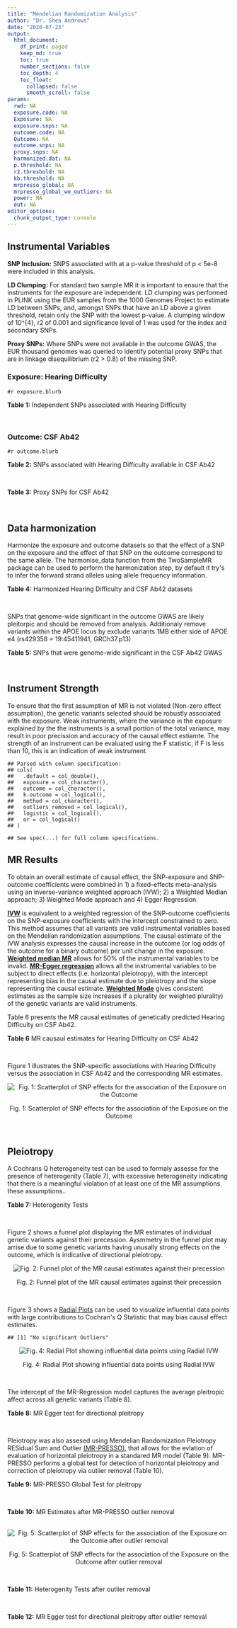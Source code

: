```yaml
---
title: "Mendelian Randomization Analysis"
author: "Dr. Shea Andrews"
date: "2020-07-23"
output:
  html_document:
    df_print: paged
    keep_md: true
    toc: true
    number_sections: false
    toc_depth: 4
    toc_float:
      collapsed: false
      smooth_scroll: false
params:
  rwd: NA
  exposure.code: NA
  Exposure: NA
  exposure.snps: NA
  outcome.code: NA
  Outcome: NA
  outcome.snps: NA
  proxy.snps: NA
  harmonized.dat: NA
  p.threshold: NA
  r2.threshold: NA
  kb.threshold: NA
  mrpresso_global: NA
  mrpresso_global_wo_outliers: NA
  power: NA
  out: NA
editor_options:
  chunk_output_type: console
---
```







## Instrumental Variables
**SNP Inclusion:** SNPS associated with at a p-value threshold of p < 5e-8 were included in this analysis.
<br>

**LD Clumping:** For standard two sample MR it is important to ensure that the instruments for the exposure are independent. LD clumping was performed in PLINK using the EUR samples from the 1000 Genomes Project to estimate LD between SNPs, and, amongst SNPs that have an LD above a given threshold, retain only the SNP with the lowest p-value. A clumping window of 10^{4}, r2 of 0.001 and significance level of 1 was used for the index and secondary SNPs.
<br>

**Proxy SNPs:** Where SNPs were not available in the outcome GWAS, the EUR thousand genomes was queried to identify potential proxy SNPs that are in linkage disequilibrium (r2 > 0.8) of the missing SNP.
<br>

### Exposure: Hearing Difficulty
`#r exposure.blurb`
<br>

**Table 1:** Independent SNPs associated with Hearing Difficulty
<div data-pagedtable="false">
  <script data-pagedtable-source type="application/json">
{"columns":[{"label":["SNP"],"name":[1],"type":["chr"],"align":["left"]},{"label":["CHROM"],"name":[2],"type":["dbl"],"align":["right"]},{"label":["POS"],"name":[3],"type":["dbl"],"align":["right"]},{"label":["REF"],"name":[4],"type":["chr"],"align":["left"]},{"label":["ALT"],"name":[5],"type":["chr"],"align":["left"]},{"label":["AF"],"name":[6],"type":["dbl"],"align":["right"]},{"label":["BETA"],"name":[7],"type":["dbl"],"align":["right"]},{"label":["SE"],"name":[8],"type":["dbl"],"align":["right"]},{"label":["Z"],"name":[9],"type":["dbl"],"align":["right"]},{"label":["P"],"name":[10],"type":["dbl"],"align":["right"]},{"label":["N"],"name":[11],"type":["dbl"],"align":["right"]},{"label":["TRAIT"],"name":[12],"type":["chr"],"align":["left"]}],"data":[{"1":"rs12027345","2":"1","3":"46239991","4":"G","5":"A","6":"0.432915","7":"-0.00785785","8":"0.00133184","9":"-5.90000","10":"3.6e-09","11":"250389","12":"Hearing_Difficulty"},{"1":"rs7525101","2":"1","3":"165109131","4":"C","5":"T","6":"0.440725","7":"0.00752096","8":"0.00132707","9":"5.66734","10":"1.5e-08","11":"250389","12":"Hearing_Difficulty"},{"1":"rs10927035","2":"1","3":"243703982","4":"C","5":"T","6":"0.649233","7":"0.00754234","8":"0.00138251","9":"5.45554","10":"4.9e-08","11":"250389","12":"Hearing_Difficulty"},{"1":"rs62188635","2":"2","3":"208082510","4":"C","5":"T","6":"0.545031","7":"-0.00827833","8":"0.00132906","9":"-6.22871","10":"4.7e-10","11":"250389","12":"Hearing_Difficulty"},{"1":"rs13093972","2":"3","3":"114987255","4":"A","5":"G","6":"0.448377","7":"0.00775587","8":"0.00133038","9":"5.82982","10":"5.5e-09","11":"250389","12":"Hearing_Difficulty"},{"1":"rs55853808","2":"3","3":"182053946","4":"A","5":"G","6":"0.162990","7":"0.01187470","8":"0.00180540","9":"6.57732","10":"4.8e-11","11":"250389","12":"Hearing_Difficulty"},{"1":"rs35414371","2":"4","3":"17530692","4":"T","5":"A","6":"0.132722","7":"0.01310280","8":"0.00194526","9":"6.73576","10":"1.6e-11","11":"250389","12":"Hearing_Difficulty"},{"1":"rs10475169","2":"5","3":"2555514","4":"A","5":"C","6":"0.117756","7":"0.01173770","8":"0.00204412","9":"5.74218","10":"9.3e-09","11":"250389","12":"Hearing_Difficulty"},{"1":"rs6453022","2":"5","3":"73076511","4":"C","5":"A","6":"0.500946","7":"0.01262160","8":"0.00132561","9":"9.52135","10":"1.7e-21","11":"250389","12":"Hearing_Difficulty"},{"1":"rs306574","2":"5","3":"94049523","4":"A","5":"G","6":"0.488764","7":"-0.00793561","8":"0.00131904","9":"-6.01620","10":"1.8e-09","11":"250389","12":"Hearing_Difficulty"},{"1":"rs1928176","2":"6","3":"21968899","4":"A","5":"G","6":"0.482818","7":"0.00749378","8":"0.00133347","9":"5.61976","10":"1.9e-08","11":"250389","12":"Hearing_Difficulty"},{"1":"rs13204736","2":"6","3":"32582603","4":"G","5":"A","6":"0.348495","7":"0.01146660","8":"0.00142649","9":"8.03833","10":"9.1e-16","11":"250389","12":"Hearing_Difficulty"},{"1":"rs62646255","2":"6","3":"43262303","4":"T","5":"C","6":"0.391260","7":"-0.01270780","8":"0.00135504","9":"-9.37817","10":"6.7e-21","11":"250389","12":"Hearing_Difficulty"},{"1":"rs217287","2":"6","3":"84407466","4":"C","5":"T","6":"0.440322","7":"0.00784960","8":"0.00133602","9":"5.87536","10":"4.2e-09","11":"250389","12":"Hearing_Difficulty"},{"1":"rs9493627","2":"6","3":"133789728","4":"G","5":"A","6":"0.320275","7":"0.01043660","8":"0.00141112","9":"7.39597","10":"1.4e-13","11":"250389","12":"Hearing_Difficulty"},{"1":"rs2236401","2":"6","3":"158504981","4":"C","5":"T","6":"0.514779","7":"0.00808004","8":"0.00132024","9":"6.12013","10":"9.3e-10","11":"250389","12":"Hearing_Difficulty"},{"1":"rs4947828","2":"7","3":"50805115","4":"T","5":"G","6":"0.769429","7":"0.00955408","8":"0.00156472","9":"6.10594","10":"1.0e-09","11":"250389","12":"Hearing_Difficulty"},{"1":"rs9691831","2":"7","3":"138498348","4":"A","5":"G","6":"0.584558","7":"0.00740690","8":"0.00133806","9":"5.53555","10":"3.1e-08","11":"250389","12":"Hearing_Difficulty"},{"1":"rs3890736","2":"8","3":"21532239","4":"G","5":"A","6":"0.373324","7":"0.00765762","8":"0.00136882","9":"5.59432","10":"2.2e-08","11":"250389","12":"Hearing_Difficulty"},{"1":"rs76837345","2":"8","3":"82668818","4":"A","5":"G","6":"0.069355","7":"0.01460190","8":"0.00259963","9":"5.61691","10":"1.9e-08","11":"250389","12":"Hearing_Difficulty"},{"1":"rs1962104","2":"8","3":"141635329","4":"T","5":"C","6":"0.558034","7":"0.00889466","8":"0.00133827","9":"6.64639","10":"3.0e-11","11":"250389","12":"Hearing_Difficulty"},{"1":"rs4948502","2":"10","3":"63839417","4":"T","5":"C","6":"0.426934","7":"-0.00805794","8":"0.00133835","9":"-6.02080","10":"1.7e-09","11":"250389","12":"Hearing_Difficulty"},{"1":"rs2270550","2":"10","3":"75874192","4":"T","5":"C","6":"0.547333","7":"0.00852536","8":"0.00136055","9":"6.26611","10":"3.7e-10","11":"250389","12":"Hearing_Difficulty"},{"1":"rs11596052","2":"10","3":"80520313","4":"T","5":"C","6":"0.219355","7":"-0.00900108","8":"0.00161979","9":"-5.55694","10":"2.7e-08","11":"250389","12":"Hearing_Difficulty"},{"1":"rs1097215","2":"10","3":"94787804","4":"G","5":"A","6":"0.474064","7":"-0.00798345","8":"0.00132256","9":"-6.03636","10":"1.6e-09","11":"250389","12":"Hearing_Difficulty"},{"1":"rs10901863","2":"10","3":"126812270","4":"C","5":"T","6":"0.268469","7":"0.01207640","8":"0.00153378","9":"7.87362","10":"3.4e-15","11":"250389","12":"Hearing_Difficulty"},{"1":"rs55635402","2":"11","3":"8056913","4":"A","5":"G","6":"0.194930","7":"-0.01052120","8":"0.00166935","9":"-6.30257","10":"2.9e-10","11":"250389","12":"Hearing_Difficulty"},{"1":"rs141403654","2":"11","3":"47715487","4":"A","5":"T","6":"0.015434","7":"0.03134020","8":"0.00568478","9":"5.51300","10":"3.5e-08","11":"250389","12":"Hearing_Difficulty"},{"1":"rs7951935","2":"11","3":"89030399","4":"G","5":"T","6":"0.379826","7":"0.01135240","8":"0.00136208","9":"8.33461","10":"7.8e-17","11":"250389","12":"Hearing_Difficulty"},{"1":"rs67307131","2":"11","3":"118480223","4":"T","5":"C","6":"0.346657","7":"0.00913602","8":"0.00139364","9":"6.55551","10":"5.5e-11","11":"250389","12":"Hearing_Difficulty"},{"1":"rs12552","2":"13","3":"53625781","4":"A","5":"G","6":"0.561874","7":"-0.00728153","8":"0.00133440","9":"-5.45678","10":"4.8e-08","11":"250389","12":"Hearing_Difficulty"},{"1":"rs9517282","2":"13","3":"99059183","4":"C","5":"A","6":"0.548995","7":"-0.00778367","8":"0.00133726","9":"-5.82061","10":"5.9e-09","11":"250389","12":"Hearing_Difficulty"},{"1":"rs1566129","2":"14","3":"52514912","4":"T","5":"C","6":"0.586284","7":"-0.00906457","8":"0.00134065","9":"-6.76132","10":"1.4e-11","11":"250389","12":"Hearing_Difficulty"},{"1":"rs62015206","2":"15","3":"52374075","4":"C","5":"T","6":"0.591962","7":"0.00779412","8":"0.00134988","9":"5.77394","10":"7.7e-09","11":"250389","12":"Hearing_Difficulty"},{"1":"rs62033400","2":"16","3":"53811788","4":"A","5":"G","6":"0.394446","7":"-0.00850581","8":"0.00134974","9":"-6.30181","10":"2.9e-10","11":"250389","12":"Hearing_Difficulty"},{"1":"rs12938775","2":"17","3":"2574821","4":"G","5":"A","6":"0.501932","7":"-0.00745427","8":"0.00132034","9":"-5.64572","10":"1.6e-08","11":"250389","12":"Hearing_Difficulty"},{"1":"rs17671352","2":"17","3":"7127718","4":"T","5":"C","6":"0.619033","7":"-0.00777641","8":"0.00135880","9":"-5.72300","10":"1.0e-08","11":"250389","12":"Hearing_Difficulty"},{"1":"rs4611552","2":"18","3":"52636091","4":"T","5":"C","6":"0.215352","7":"0.00885933","8":"0.00160737","9":"5.51169","10":"3.6e-08","11":"250389","12":"Hearing_Difficulty"},{"1":"rs132929","2":"22","3":"38487002","4":"G","5":"A","6":"0.413979","7":"0.00983905","8":"0.00134066","9":"7.33896","10":"2.2e-13","11":"250389","12":"Hearing_Difficulty"},{"1":"rs36062310","2":"22","3":"50988105","4":"G","5":"A","6":"0.043658","7":"0.03145420","8":"0.00322683","9":"9.74771","10":"1.9e-22","11":"250389","12":"Hearing_Difficulty"}],"options":{"columns":{"min":{},"max":[10]},"rows":{"min":[10],"max":[10]},"pages":{}}}
  </script>
</div>
<br>

### Outcome: CSF Ab42
`#r outcome.blurb`
<br>

**Table 2:** SNPs associated with Hearing Difficulty avaliable in CSF Ab42
<div data-pagedtable="false">
  <script data-pagedtable-source type="application/json">
{"columns":[{"label":["SNP"],"name":[1],"type":["chr"],"align":["left"]},{"label":["CHROM"],"name":[2],"type":["dbl"],"align":["right"]},{"label":["POS"],"name":[3],"type":["dbl"],"align":["right"]},{"label":["REF"],"name":[4],"type":["chr"],"align":["left"]},{"label":["ALT"],"name":[5],"type":["chr"],"align":["left"]},{"label":["AF"],"name":[6],"type":["dbl"],"align":["right"]},{"label":["BETA"],"name":[7],"type":["dbl"],"align":["right"]},{"label":["SE"],"name":[8],"type":["dbl"],"align":["right"]},{"label":["Z"],"name":[9],"type":["dbl"],"align":["right"]},{"label":["P"],"name":[10],"type":["dbl"],"align":["right"]},{"label":["N"],"name":[11],"type":["dbl"],"align":["right"]},{"label":["TRAIT"],"name":[12],"type":["chr"],"align":["left"]}],"data":[{"1":"rs12027345","2":"1","3":"46239991","4":"G","5":"A","6":"0.4854990","7":"0.0024620","8":"0.004112","9":"0.59873541","10":"0.549400","11":"3146","12":"CSF_Ab42"},{"1":"rs10927035","2":"1","3":"243703982","4":"C","5":"T","6":"0.6367100","7":"0.0014540","8":"0.004343","9":"0.33479200","10":"0.737800","11":"3146","12":"CSF_Ab42"},{"1":"rs62188635","2":"2","3":"208082510","4":"C","5":"T","6":"0.5224300","7":"0.0015980","8":"0.004218","9":"0.37885300","10":"0.704900","11":"3146","12":"CSF_Ab42"},{"1":"rs13093972","2":"3","3":"114987255","4":"A","5":"G","6":"0.4108570","7":"-0.0021950","8":"0.004239","9":"-0.51781080","10":"0.604700","11":"3146","12":"CSF_Ab42"},{"1":"rs55853808","2":"3","3":"182053946","4":"A","5":"G","6":"0.1705880","7":"-0.0109400","8":"0.005941","9":"-1.84144083","10":"0.065720","11":"3146","12":"CSF_Ab42"},{"1":"rs35414371","2":"4","3":"17530692","4":"T","5":"A","6":"0.1412190","7":"-0.0033980","8":"0.005962","9":"-0.56994297","10":"0.568700","11":"3146","12":"CSF_Ab42"},{"1":"rs10475169","2":"5","3":"2555514","4":"A","5":"C","6":"0.1267220","7":"0.0003157","8":"0.006354","9":"0.04968524","10":"0.960400","11":"3146","12":"CSF_Ab42"},{"1":"rs6453022","2":"5","3":"73076511","4":"C","5":"A","6":"0.4778560","7":"-0.0116200","8":"0.003997","9":"-2.90718000","10":"0.003673","11":"3146","12":"CSF_Ab42"},{"1":"rs306574","2":"5","3":"94049523","4":"A","5":"G","6":"0.5050870","7":"-0.0002674","8":"0.004003","9":"-0.06679990","10":"0.946700","11":"3146","12":"CSF_Ab42"},{"1":"rs1928176","2":"6","3":"21968899","4":"A","5":"G","6":"0.4958200","7":"-0.0047710","8":"0.004203","9":"-1.13514157","10":"0.256400","11":"3146","12":"CSF_Ab42"},{"1":"rs217287","2":"6","3":"84407466","4":"C","5":"T","6":"0.4604360","7":"0.0057060","8":"0.004118","9":"1.38562409","10":"0.165900","11":"3146","12":"CSF_Ab42"},{"1":"rs9493627","2":"6","3":"133789728","4":"G","5":"A","6":"0.2959260","7":"0.0055910","8":"0.004270","9":"1.30936768","10":"0.190500","11":"3146","12":"CSF_Ab42"},{"1":"rs2236401","2":"6","3":"158504981","4":"C","5":"T","6":"0.5009110","7":"0.0046610","8":"0.004054","9":"1.14973000","10":"0.250300","11":"3146","12":"CSF_Ab42"},{"1":"rs4947828","2":"7","3":"50805115","4":"T","5":"G","6":"0.7703340","7":"0.0017370","8":"0.004995","9":"0.34774800","10":"0.728100","11":"3146","12":"CSF_Ab42"},{"1":"rs9691831","2":"7","3":"138498348","4":"A","5":"G","6":"0.5593970","7":"0.0003606","8":"0.004249","9":"0.08486700","10":"0.932400","11":"3146","12":"CSF_Ab42"},{"1":"rs3890736","2":"8","3":"21532239","4":"G","5":"A","6":"0.3991260","7":"-0.0060220","8":"0.004278","9":"-1.40766713","10":"0.159300","11":"3146","12":"CSF_Ab42"},{"1":"rs76837345","2":"8","3":"82668818","4":"A","5":"G","6":"0.0622279","7":"-0.0112000","8":"0.008479","9":"-1.32091048","10":"0.186500","11":"3146","12":"CSF_Ab42"},{"1":"rs4948502","2":"10","3":"63839417","4":"T","5":"C","6":"0.4102470","7":"-0.0058260","8":"0.004103","9":"-1.41993663","10":"0.155700","11":"3146","12":"CSF_Ab42"},{"1":"rs1097215","2":"10","3":"94787804","4":"G","5":"A","6":"0.4557540","7":"-0.0025000","8":"0.004261","9":"-0.58671673","10":"0.557400","11":"3146","12":"CSF_Ab42"},{"1":"rs55635402","2":"11","3":"8056913","4":"A","5":"G","6":"0.2189440","7":"-0.0066480","8":"0.005290","9":"-1.25671078","10":"0.209000","11":"3146","12":"CSF_Ab42"},{"1":"rs7951935","2":"11","3":"89030399","4":"G","5":"T","6":"0.3563360","7":"-0.0015350","8":"0.004252","9":"-0.36100659","10":"0.718000","11":"3146","12":"CSF_Ab42"},{"1":"rs12552","2":"13","3":"53625781","4":"A","5":"G","6":"0.5894220","7":"0.0054310","8":"0.004259","9":"1.27518000","10":"0.202400","11":"3146","12":"CSF_Ab42"},{"1":"rs9517282","2":"13","3":"99059183","4":"C","5":"A","6":"0.5098150","7":"-0.0087920","8":"0.004232","9":"-2.07750000","10":"0.037840","11":"3146","12":"CSF_Ab42"},{"1":"rs1566129","2":"14","3":"52514912","4":"T","5":"C","6":"0.6424680","7":"0.0049600","8":"0.004065","9":"1.22017000","10":"0.222400","11":"3146","12":"CSF_Ab42"},{"1":"rs62033400","2":"16","3":"53811788","4":"A","5":"G","6":"0.4346170","7":"0.0040910","8":"0.004205","9":"0.97288942","10":"0.330700","11":"3146","12":"CSF_Ab42"},{"1":"rs12938775","2":"17","3":"2574821","4":"G","5":"A","6":"0.4756990","7":"0.0049210","8":"0.004107","9":"1.19819820","10":"0.230900","11":"3146","12":"CSF_Ab42"},{"1":"rs17671352","2":"17","3":"7127718","4":"T","5":"C","6":"0.6500000","7":"0.0079120","8":"0.004121","9":"1.91992000","10":"0.054960","11":"3146","12":"CSF_Ab42"},{"1":"rs4611552","2":"18","3":"52636091","4":"T","5":"C","6":"0.2356680","7":"-0.0087990","8":"0.004948","9":"-1.77829426","10":"0.075480","11":"3146","12":"CSF_Ab42"},{"1":"rs132929","2":"22","3":"38487002","4":"G","5":"A","6":"0.4360700","7":"-0.0041430","8":"0.004071","9":"-1.01768607","10":"0.308900","11":"3146","12":"CSF_Ab42"},{"1":"rs7525101","2":"NA","3":"NA","4":"NA","5":"NA","6":"NA","7":"NA","8":"NA","9":"NA","10":"NA","11":"NA","12":"NA"},{"1":"rs13204736","2":"NA","3":"NA","4":"NA","5":"NA","6":"NA","7":"NA","8":"NA","9":"NA","10":"NA","11":"NA","12":"NA"},{"1":"rs62646255","2":"NA","3":"NA","4":"NA","5":"NA","6":"NA","7":"NA","8":"NA","9":"NA","10":"NA","11":"NA","12":"NA"},{"1":"rs1962104","2":"NA","3":"NA","4":"NA","5":"NA","6":"NA","7":"NA","8":"NA","9":"NA","10":"NA","11":"NA","12":"NA"},{"1":"rs2270550","2":"NA","3":"NA","4":"NA","5":"NA","6":"NA","7":"NA","8":"NA","9":"NA","10":"NA","11":"NA","12":"NA"},{"1":"rs11596052","2":"NA","3":"NA","4":"NA","5":"NA","6":"NA","7":"NA","8":"NA","9":"NA","10":"NA","11":"NA","12":"NA"},{"1":"rs10901863","2":"NA","3":"NA","4":"NA","5":"NA","6":"NA","7":"NA","8":"NA","9":"NA","10":"NA","11":"NA","12":"NA"},{"1":"rs141403654","2":"NA","3":"NA","4":"NA","5":"NA","6":"NA","7":"NA","8":"NA","9":"NA","10":"NA","11":"NA","12":"NA"},{"1":"rs67307131","2":"NA","3":"NA","4":"NA","5":"NA","6":"NA","7":"NA","8":"NA","9":"NA","10":"NA","11":"NA","12":"NA"},{"1":"rs62015206","2":"NA","3":"NA","4":"NA","5":"NA","6":"NA","7":"NA","8":"NA","9":"NA","10":"NA","11":"NA","12":"NA"},{"1":"rs36062310","2":"NA","3":"NA","4":"NA","5":"NA","6":"NA","7":"NA","8":"NA","9":"NA","10":"NA","11":"NA","12":"NA"}],"options":{"columns":{"min":{},"max":[10]},"rows":{"min":[10],"max":[10]},"pages":{}}}
  </script>
</div>
<br>

**Table 3:** Proxy SNPs for CSF Ab42
<div data-pagedtable="false">
  <script data-pagedtable-source type="application/json">
{"columns":[{"label":["target_snp"],"name":[1],"type":["chr"],"align":["left"]},{"label":["proxy_snp"],"name":[2],"type":["chr"],"align":["left"]},{"label":["ld.r2"],"name":[3],"type":["dbl"],"align":["right"]},{"label":["Dprime"],"name":[4],"type":["dbl"],"align":["right"]},{"label":["PHASE"],"name":[5],"type":["chr"],"align":["left"]},{"label":["X12"],"name":[6],"type":["lgl"],"align":["right"]},{"label":["CHROM"],"name":[7],"type":["dbl"],"align":["right"]},{"label":["POS"],"name":[8],"type":["dbl"],"align":["right"]},{"label":["REF.proxy"],"name":[9],"type":["chr"],"align":["left"]},{"label":["ALT.proxy"],"name":[10],"type":["chr"],"align":["left"]},{"label":["AF"],"name":[11],"type":["dbl"],"align":["right"]},{"label":["BETA"],"name":[12],"type":["dbl"],"align":["right"]},{"label":["SE"],"name":[13],"type":["dbl"],"align":["right"]},{"label":["Z"],"name":[14],"type":["dbl"],"align":["right"]},{"label":["P"],"name":[15],"type":["dbl"],"align":["right"]},{"label":["N"],"name":[16],"type":["dbl"],"align":["right"]},{"label":["TRAIT"],"name":[17],"type":["chr"],"align":["left"]},{"label":["ref"],"name":[18],"type":["chr"],"align":["left"]},{"label":["ref.proxy"],"name":[19],"type":["chr"],"align":["left"]},{"label":["alt"],"name":[20],"type":["chr"],"align":["left"]},{"label":["alt.proxy"],"name":[21],"type":["chr"],"align":["left"]},{"label":["ALT"],"name":[22],"type":["chr"],"align":["left"]},{"label":["REF"],"name":[23],"type":["chr"],"align":["left"]},{"label":["proxy.outcome"],"name":[24],"type":["lgl"],"align":["right"]}],"data":[{"1":"rs7525101","2":"rs1494404","3":"0.988020","4":"0.995983","5":"TT/CA","6":"NA","7":"1","8":"165107405","9":"A","10":"T","11":"0.498365","12":"-0.0077870","13":"0.004196","14":"-1.855815","15":"0.06358","16":"3146","17":"CSF_Ab42","18":"T","19":"T","20":"C","21":"A","22":"T","23":"C","24":"TRUE"},{"1":"rs62646255","2":"rs1574430","3":"0.971797","4":"0.995868","5":"CA/TC","6":"NA","7":"6","8":"43269029","9":"A","10":"C","11":"0.597162","12":"-0.0093090","13":"0.004215","14":"-2.208540","15":"0.02727","16":"3146","17":"CSF_Ab42","18":"C","19":"A","20":"T","21":"C","22":"T","23":"C","24":"TRUE"},{"1":"rs1962104","2":"rs11776968","3":"0.884441","4":"0.986987","5":"TG/CT","6":"NA","7":"8","8":"141640382","9":"G","10":"T","11":"0.512895","12":"0.0076020","13":"0.004297","14":"1.769140","15":"0.07700","16":"3146","17":"CSF_Ab42","18":"T","19":"G","20":"C","21":"T","22":"C","23":"T","24":"TRUE"},{"1":"rs2270550","2":"rs2131957","3":"0.856412","4":"0.982009","5":"TC/CA","6":"NA","7":"10","8":"75866929","9":"C","10":"A","11":"0.570389","12":"0.0062700","13":"0.004074","14":"1.539030","15":"0.12390","16":"3146","17":"CSF_Ab42","18":"T","19":"C","20":"C","21":"A","22":"C","23":"T","24":"TRUE"},{"1":"rs62015206","2":"rs6493534","3":"0.927610","4":"0.987176","5":"CT/TC","6":"NA","7":"15","8":"52379736","9":"T","10":"C","11":"0.545122","12":"0.0004194","13":"0.004084","14":"0.102693","15":"0.91820","16":"3146","17":"CSF_Ab42","18":"C","19":"T","20":"T","21":"C","22":"T","23":"C","24":"TRUE"},{"1":"rs13204736","2":"NA","3":"NA","4":"NA","5":"NA","6":"NA","7":"NA","8":"NA","9":"NA","10":"NA","11":"NA","12":"NA","13":"NA","14":"NA","15":"NA","16":"NA","17":"NA","18":"NA","19":"NA","20":"NA","21":"NA","22":"NA","23":"NA","24":"NA"},{"1":"rs11596052","2":"NA","3":"NA","4":"NA","5":"NA","6":"NA","7":"NA","8":"NA","9":"NA","10":"NA","11":"NA","12":"NA","13":"NA","14":"NA","15":"NA","16":"NA","17":"NA","18":"NA","19":"NA","20":"NA","21":"NA","22":"NA","23":"NA","24":"NA"},{"1":"rs10901863","2":"NA","3":"NA","4":"NA","5":"NA","6":"NA","7":"NA","8":"NA","9":"NA","10":"NA","11":"NA","12":"NA","13":"NA","14":"NA","15":"NA","16":"NA","17":"NA","18":"NA","19":"NA","20":"NA","21":"NA","22":"NA","23":"NA","24":"NA"},{"1":"rs141403654","2":"NA","3":"NA","4":"NA","5":"NA","6":"NA","7":"NA","8":"NA","9":"NA","10":"NA","11":"NA","12":"NA","13":"NA","14":"NA","15":"NA","16":"NA","17":"NA","18":"NA","19":"NA","20":"NA","21":"NA","22":"NA","23":"NA","24":"NA"},{"1":"rs67307131","2":"NA","3":"NA","4":"NA","5":"NA","6":"NA","7":"NA","8":"NA","9":"NA","10":"NA","11":"NA","12":"NA","13":"NA","14":"NA","15":"NA","16":"NA","17":"NA","18":"NA","19":"NA","20":"NA","21":"NA","22":"NA","23":"NA","24":"NA"},{"1":"rs36062310","2":"NA","3":"NA","4":"NA","5":"NA","6":"NA","7":"NA","8":"NA","9":"NA","10":"NA","11":"NA","12":"NA","13":"NA","14":"NA","15":"NA","16":"NA","17":"NA","18":"NA","19":"NA","20":"NA","21":"NA","22":"NA","23":"NA","24":"NA"}],"options":{"columns":{"min":{},"max":[10]},"rows":{"min":[10],"max":[10]},"pages":{}}}
  </script>
</div>
<br>

## Data harmonization
Harmonize the exposure and outcome datasets so that the effect of a SNP on the exposure and the effect of that SNP on the outcome correspond to the same allele. The harmonise_data function from the TwoSampleMR package can be used to perform the harmonization step, by default it try's to infer the forward strand alleles using allele frequency information.
<br>

**Table 4:** Harmonized Hearing Difficulty and CSF Ab42 datasets
<div data-pagedtable="false">
  <script data-pagedtable-source type="application/json">
{"columns":[{"label":["SNP"],"name":[1],"type":["chr"],"align":["left"]},{"label":["effect_allele.exposure"],"name":[2],"type":["chr"],"align":["left"]},{"label":["other_allele.exposure"],"name":[3],"type":["chr"],"align":["left"]},{"label":["effect_allele.outcome"],"name":[4],"type":["chr"],"align":["left"]},{"label":["other_allele.outcome"],"name":[5],"type":["chr"],"align":["left"]},{"label":["beta.exposure"],"name":[6],"type":["dbl"],"align":["right"]},{"label":["beta.outcome"],"name":[7],"type":["dbl"],"align":["right"]},{"label":["eaf.exposure"],"name":[8],"type":["dbl"],"align":["right"]},{"label":["eaf.outcome"],"name":[9],"type":["dbl"],"align":["right"]},{"label":["remove"],"name":[10],"type":["lgl"],"align":["right"]},{"label":["palindromic"],"name":[11],"type":["lgl"],"align":["right"]},{"label":["ambiguous"],"name":[12],"type":["lgl"],"align":["right"]},{"label":["id.outcome"],"name":[13],"type":["chr"],"align":["left"]},{"label":["chr.outcome"],"name":[14],"type":["dbl"],"align":["right"]},{"label":["pos.outcome"],"name":[15],"type":["dbl"],"align":["right"]},{"label":["se.outcome"],"name":[16],"type":["dbl"],"align":["right"]},{"label":["z.outcome"],"name":[17],"type":["dbl"],"align":["right"]},{"label":["pval.outcome"],"name":[18],"type":["dbl"],"align":["right"]},{"label":["samplesize.outcome"],"name":[19],"type":["dbl"],"align":["right"]},{"label":["outcome"],"name":[20],"type":["chr"],"align":["left"]},{"label":["mr_keep.outcome"],"name":[21],"type":["lgl"],"align":["right"]},{"label":["pval_origin.outcome"],"name":[22],"type":["chr"],"align":["left"]},{"label":["chr.exposure"],"name":[23],"type":["dbl"],"align":["right"]},{"label":["pos.exposure"],"name":[24],"type":["dbl"],"align":["right"]},{"label":["se.exposure"],"name":[25],"type":["dbl"],"align":["right"]},{"label":["z.exposure"],"name":[26],"type":["dbl"],"align":["right"]},{"label":["pval.exposure"],"name":[27],"type":["dbl"],"align":["right"]},{"label":["samplesize.exposure"],"name":[28],"type":["dbl"],"align":["right"]},{"label":["exposure"],"name":[29],"type":["chr"],"align":["left"]},{"label":["mr_keep.exposure"],"name":[30],"type":["lgl"],"align":["right"]},{"label":["pval_origin.exposure"],"name":[31],"type":["chr"],"align":["left"]},{"label":["id.exposure"],"name":[32],"type":["chr"],"align":["left"]},{"label":["action"],"name":[33],"type":["dbl"],"align":["right"]},{"label":["mr_keep"],"name":[34],"type":["lgl"],"align":["right"]},{"label":["pt"],"name":[35],"type":["dbl"],"align":["right"]},{"label":["pleitropy_keep"],"name":[36],"type":["lgl"],"align":["right"]},{"label":["mrpresso_RSSobs"],"name":[37],"type":["dbl"],"align":["right"]},{"label":["mrpresso_pval"],"name":[38],"type":["dbl"],"align":["right"]},{"label":["mrpresso_keep"],"name":[39],"type":["lgl"],"align":["right"]}],"data":[{"1":"rs10475169","2":"C","3":"A","4":"C","5":"A","6":"0.01173770","7":"0.0003157","8":"0.117756","9":"0.1267220","10":"FALSE","11":"FALSE","12":"FALSE","13":"r6yh7U","14":"5","15":"2555514","16":"0.006354","17":"0.04968524","18":"0.960400","19":"3146","20":"Deming2017ab42","21":"TRUE","22":"reported","23":"5","24":"2555514","25":"0.00204412","26":"5.74218","27":"9.3e-09","28":"250389","29":"Wells2019hdiff","30":"TRUE","31":"reported","32":"ScazB9","33":"2","34":"TRUE","35":"5e-08","36":"TRUE","37":"6.217989e-06","38":"1.0000","39":"TRUE"},{"1":"rs10927035","2":"T","3":"C","4":"T","5":"C","6":"0.00754234","7":"0.0014540","8":"0.649233","9":"0.6367100","10":"FALSE","11":"FALSE","12":"FALSE","13":"r6yh7U","14":"1","15":"243703982","16":"0.004343","17":"0.33479200","18":"0.737800","19":"3146","20":"Deming2017ab42","21":"TRUE","22":"reported","23":"1","24":"243703982","25":"0.00138251","26":"5.45554","27":"4.9e-08","28":"250389","29":"Wells2019hdiff","30":"TRUE","31":"reported","32":"ScazB9","33":"2","34":"TRUE","35":"5e-08","36":"TRUE","37":"8.269763e-06","38":"1.0000","39":"TRUE"},{"1":"rs1097215","2":"A","3":"G","4":"A","5":"G","6":"-0.00798345","7":"-0.0025000","8":"0.474064","9":"0.4557540","10":"FALSE","11":"FALSE","12":"FALSE","13":"r6yh7U","14":"10","15":"94787804","16":"0.004261","17":"-0.58671673","18":"0.557400","19":"3146","20":"Deming2017ab42","21":"TRUE","22":"reported","23":"10","24":"94787804","25":"0.00132256","26":"-6.03636","27":"1.6e-09","28":"250389","29":"Wells2019hdiff","30":"TRUE","31":"reported","32":"ScazB9","33":"2","34":"TRUE","35":"5e-08","36":"TRUE","37":"1.631837e-05","38":"1.0000","39":"TRUE"},{"1":"rs12027345","2":"A","3":"G","4":"A","5":"G","6":"-0.00785785","7":"0.0024620","8":"0.432915","9":"0.4854990","10":"FALSE","11":"FALSE","12":"FALSE","13":"r6yh7U","14":"1","15":"46239991","16":"0.004112","17":"0.59873541","18":"0.549400","19":"3146","20":"Deming2017ab42","21":"TRUE","22":"reported","23":"1","24":"46239991","25":"0.00133184","26":"-5.90000","27":"3.6e-09","28":"250389","29":"Wells2019hdiff","30":"TRUE","31":"reported","32":"ScazB9","33":"2","34":"TRUE","35":"5e-08","36":"TRUE","37":"1.146469e-06","38":"1.0000","39":"TRUE"},{"1":"rs12552","2":"G","3":"A","4":"G","5":"A","6":"-0.00728153","7":"0.0054310","8":"0.561874","9":"0.5894220","10":"FALSE","11":"FALSE","12":"FALSE","13":"r6yh7U","14":"13","15":"53625781","16":"0.004259","17":"1.27518000","18":"0.202400","19":"3146","20":"Deming2017ab42","21":"TRUE","22":"reported","23":"13","24":"53625781","25":"0.00133440","26":"-5.45678","27":"4.8e-08","28":"250389","29":"Wells2019hdiff","30":"TRUE","31":"reported","32":"ScazB9","33":"2","34":"TRUE","35":"5e-08","36":"TRUE","37":"1.765613e-05","38":"1.0000","39":"TRUE"},{"1":"rs12938775","2":"A","3":"G","4":"A","5":"G","6":"-0.00745427","7":"0.0049210","8":"0.501932","9":"0.4756990","10":"FALSE","11":"FALSE","12":"FALSE","13":"r6yh7U","14":"17","15":"2574821","16":"0.004107","17":"1.19819820","18":"0.230900","19":"3146","20":"Deming2017ab42","21":"TRUE","22":"reported","23":"17","24":"2574821","25":"0.00132034","26":"-5.64572","27":"1.6e-08","28":"250389","29":"Wells2019hdiff","30":"TRUE","31":"reported","32":"ScazB9","33":"2","34":"TRUE","35":"5e-08","36":"TRUE","37":"1.338941e-05","38":"1.0000","39":"TRUE"},{"1":"rs13093972","2":"G","3":"A","4":"G","5":"A","6":"0.00775587","7":"-0.0021950","8":"0.448377","9":"0.4108570","10":"FALSE","11":"FALSE","12":"FALSE","13":"r6yh7U","14":"3","15":"114987255","16":"0.004239","17":"-0.51781080","18":"0.604700","19":"3146","20":"Deming2017ab42","21":"TRUE","22":"reported","23":"3","24":"114987255","25":"0.00133038","26":"5.82982","27":"5.5e-09","28":"250389","29":"Wells2019hdiff","30":"TRUE","31":"reported","32":"ScazB9","33":"2","34":"TRUE","35":"5e-08","36":"TRUE","37":"6.624449e-07","38":"1.0000","39":"TRUE"},{"1":"rs132929","2":"A","3":"G","4":"A","5":"G","6":"0.00983905","7":"-0.0041430","8":"0.413979","9":"0.4360700","10":"FALSE","11":"FALSE","12":"FALSE","13":"r6yh7U","14":"22","15":"38487002","16":"0.004071","17":"-1.01768607","18":"0.308900","19":"3146","20":"Deming2017ab42","21":"TRUE","22":"reported","23":"22","24":"38487002","25":"0.00134066","26":"7.33896","27":"2.2e-13","28":"250389","29":"Wells2019hdiff","30":"TRUE","31":"reported","32":"ScazB9","33":"2","34":"TRUE","35":"5e-08","36":"TRUE","37":"6.086301e-06","38":"1.0000","39":"TRUE"},{"1":"rs1566129","2":"C","3":"T","4":"C","5":"T","6":"-0.00906457","7":"0.0049600","8":"0.586284","9":"0.6424680","10":"FALSE","11":"FALSE","12":"FALSE","13":"r6yh7U","14":"14","15":"52514912","16":"0.004065","17":"1.22017000","18":"0.222400","19":"3146","20":"Deming2017ab42","21":"TRUE","22":"reported","23":"14","24":"52514912","25":"0.00134065","26":"-6.76132","27":"1.4e-11","28":"250389","29":"Wells2019hdiff","30":"TRUE","31":"reported","32":"ScazB9","33":"2","34":"TRUE","35":"5e-08","36":"TRUE","37":"1.185187e-05","38":"1.0000","39":"TRUE"},{"1":"rs17671352","2":"C","3":"T","4":"C","5":"T","6":"-0.00777641","7":"0.0079120","8":"0.619033","9":"0.6500000","10":"FALSE","11":"FALSE","12":"FALSE","13":"r6yh7U","14":"17","15":"7127718","16":"0.004121","17":"1.91992000","18":"0.054960","19":"3146","20":"Deming2017ab42","21":"TRUE","22":"reported","23":"17","24":"7127718","25":"0.00135880","26":"-5.72300","27":"1.0e-08","28":"250389","29":"Wells2019hdiff","30":"TRUE","31":"reported","32":"ScazB9","33":"2","34":"TRUE","35":"5e-08","36":"TRUE","37":"4.453338e-05","38":"1.0000","39":"TRUE"},{"1":"rs1928176","2":"G","3":"A","4":"G","5":"A","6":"0.00749378","7":"-0.0047710","8":"0.482818","9":"0.4958200","10":"FALSE","11":"FALSE","12":"FALSE","13":"r6yh7U","14":"6","15":"21968899","16":"0.004203","17":"-1.13514157","18":"0.256400","19":"3146","20":"Deming2017ab42","21":"TRUE","22":"reported","23":"6","24":"21968899","25":"0.00133347","26":"5.61976","27":"1.9e-08","28":"250389","29":"Wells2019hdiff","30":"TRUE","31":"reported","32":"ScazB9","33":"2","34":"TRUE","35":"5e-08","36":"TRUE","37":"1.221836e-05","38":"1.0000","39":"TRUE"},{"1":"rs1962104","2":"C","3":"T","4":"C","5":"T","6":"0.00889466","7":"0.0076020","8":"0.558034","9":"0.5128950","10":"FALSE","11":"FALSE","12":"FALSE","13":"r6yh7U","14":"8","15":"141640382","16":"0.004297","17":"1.76914000","18":"0.077000","19":"3146","20":"Deming2017ab42","21":"TRUE","22":"reported","23":"8","24":"141635329","25":"0.00133827","26":"6.64639","27":"3.0e-11","28":"250389","29":"Wells2019hdiff","30":"TRUE","31":"reported","32":"ScazB9","33":"2","34":"TRUE","35":"5e-08","36":"TRUE","37":"9.006071e-05","38":"0.9112","39":"TRUE"},{"1":"rs217287","2":"T","3":"C","4":"T","5":"C","6":"0.00784960","7":"0.0057060","8":"0.440322","9":"0.4604360","10":"FALSE","11":"FALSE","12":"FALSE","13":"r6yh7U","14":"6","15":"84407466","16":"0.004118","17":"1.38562409","18":"0.165900","19":"3146","20":"Deming2017ab42","21":"TRUE","22":"reported","23":"6","24":"84407466","25":"0.00133602","26":"5.87536","27":"4.2e-09","28":"250389","29":"Wells2019hdiff","30":"TRUE","31":"reported","32":"ScazB9","33":"2","34":"TRUE","35":"5e-08","36":"TRUE","37":"5.339761e-05","38":"1.0000","39":"TRUE"},{"1":"rs2236401","2":"T","3":"C","4":"T","5":"C","6":"0.00808004","7":"0.0046610","8":"0.514779","9":"0.5009110","10":"FALSE","11":"FALSE","12":"FALSE","13":"r6yh7U","14":"6","15":"158504981","16":"0.004054","17":"1.14973000","18":"0.250300","19":"3146","20":"Deming2017ab42","21":"TRUE","22":"reported","23":"6","24":"158504981","25":"0.00132024","26":"6.12013","27":"9.3e-10","28":"250389","29":"Wells2019hdiff","30":"TRUE","31":"reported","32":"ScazB9","33":"2","34":"TRUE","35":"5e-08","36":"TRUE","37":"3.960418e-05","38":"1.0000","39":"TRUE"},{"1":"rs2270550","2":"C","3":"T","4":"C","5":"T","6":"0.00852536","7":"0.0062700","8":"0.547333","9":"0.5703890","10":"FALSE","11":"FALSE","12":"FALSE","13":"r6yh7U","14":"10","15":"75866929","16":"0.004074","17":"1.53903000","18":"0.123900","19":"3146","20":"Deming2017ab42","21":"TRUE","22":"reported","23":"10","24":"75874192","25":"0.00136055","26":"6.26611","27":"3.7e-10","28":"250389","29":"Wells2019hdiff","30":"TRUE","31":"reported","32":"ScazB9","33":"2","34":"TRUE","35":"5e-08","36":"TRUE","37":"6.486535e-05","38":"1.0000","39":"TRUE"},{"1":"rs306574","2":"G","3":"A","4":"G","5":"A","6":"-0.00793561","7":"-0.0002674","8":"0.488764","9":"0.5050870","10":"FALSE","11":"FALSE","12":"FALSE","13":"r6yh7U","14":"5","15":"94049523","16":"0.004003","17":"-0.06679990","18":"0.946700","19":"3146","20":"Deming2017ab42","21":"TRUE","22":"reported","23":"5","24":"94049523","25":"0.00131904","26":"-6.01620","27":"1.8e-09","28":"250389","29":"Wells2019hdiff","30":"TRUE","31":"reported","32":"ScazB9","33":"2","34":"TRUE","35":"5e-08","36":"TRUE","37":"3.053998e-06","38":"1.0000","39":"TRUE"},{"1":"rs35414371","2":"A","3":"T","4":"A","5":"T","6":"0.01310280","7":"-0.0033980","8":"0.132722","9":"0.1412190","10":"FALSE","11":"TRUE","12":"FALSE","13":"r6yh7U","14":"4","15":"17530692","16":"0.005962","17":"-0.56994297","18":"0.568700","19":"3146","20":"Deming2017ab42","21":"TRUE","22":"reported","23":"4","24":"17530692","25":"0.00194526","26":"6.73576","27":"1.6e-11","28":"250389","29":"Wells2019hdiff","30":"TRUE","31":"reported","32":"ScazB9","33":"2","34":"TRUE","35":"5e-08","36":"TRUE","37":"1.142025e-06","38":"1.0000","39":"TRUE"},{"1":"rs3890736","2":"A","3":"G","4":"A","5":"G","6":"0.00765762","7":"-0.0060220","8":"0.373324","9":"0.3991260","10":"FALSE","11":"FALSE","12":"FALSE","13":"r6yh7U","14":"8","15":"21532239","16":"0.004278","17":"-1.40766713","18":"0.159300","19":"3146","20":"Deming2017ab42","21":"TRUE","22":"reported","23":"8","24":"21532239","25":"0.00136882","26":"5.59432","27":"2.2e-08","28":"250389","29":"Wells2019hdiff","30":"TRUE","31":"reported","32":"ScazB9","33":"2","34":"TRUE","35":"5e-08","36":"TRUE","37":"2.251815e-05","38":"1.0000","39":"TRUE"},{"1":"rs4611552","2":"C","3":"T","4":"C","5":"T","6":"0.00885933","7":"-0.0087990","8":"0.215352","9":"0.2356680","10":"FALSE","11":"FALSE","12":"FALSE","13":"r6yh7U","14":"18","15":"52636091","16":"0.004948","17":"-1.77829426","18":"0.075480","19":"3146","20":"Deming2017ab42","21":"TRUE","22":"reported","23":"18","24":"52636091","25":"0.00160737","26":"5.51169","27":"3.6e-08","28":"250389","29":"Wells2019hdiff","30":"TRUE","31":"reported","32":"ScazB9","33":"2","34":"TRUE","35":"5e-08","36":"TRUE","37":"5.422517e-05","38":"1.0000","39":"TRUE"},{"1":"rs4947828","2":"G","3":"T","4":"G","5":"T","6":"0.00955408","7":"0.0017370","8":"0.769429","9":"0.7703340","10":"FALSE","11":"FALSE","12":"FALSE","13":"r6yh7U","14":"7","15":"50805115","16":"0.004995","17":"0.34774800","18":"0.728100","19":"3146","20":"Deming2017ab42","21":"TRUE","22":"reported","23":"7","24":"50805115","25":"0.00156472","26":"6.10594","27":"1.0e-09","28":"250389","29":"Wells2019hdiff","30":"TRUE","31":"reported","32":"ScazB9","33":"2","34":"TRUE","35":"5e-08","36":"TRUE","37":"1.261584e-05","38":"1.0000","39":"TRUE"},{"1":"rs4948502","2":"C","3":"T","4":"C","5":"T","6":"-0.00805794","7":"-0.0058260","8":"0.426934","9":"0.4102470","10":"FALSE","11":"FALSE","12":"FALSE","13":"r6yh7U","14":"10","15":"63839417","16":"0.004103","17":"-1.41993663","18":"0.155700","19":"3146","20":"Deming2017ab42","21":"TRUE","22":"reported","23":"10","24":"63839417","25":"0.00133835","26":"-6.02080","27":"1.7e-09","28":"250389","29":"Wells2019hdiff","30":"TRUE","31":"reported","32":"ScazB9","33":"2","34":"TRUE","35":"5e-08","36":"TRUE","37":"5.596490e-05","38":"1.0000","39":"TRUE"},{"1":"rs55635402","2":"G","3":"A","4":"G","5":"A","6":"-0.01052120","7":"-0.0066480","8":"0.194930","9":"0.2189440","10":"FALSE","11":"FALSE","12":"FALSE","13":"r6yh7U","14":"11","15":"8056913","16":"0.005290","17":"-1.25671078","18":"0.209000","19":"3146","20":"Deming2017ab42","21":"TRUE","22":"reported","23":"11","24":"8056913","25":"0.00166935","26":"-6.30257","27":"2.9e-10","28":"250389","29":"Wells2019hdiff","30":"TRUE","31":"reported","32":"ScazB9","33":"2","34":"TRUE","35":"5e-08","36":"TRUE","37":"7.724080e-05","38":"1.0000","39":"TRUE"},{"1":"rs55853808","2":"G","3":"A","4":"G","5":"A","6":"0.01187470","7":"-0.0109400","8":"0.162990","9":"0.1705880","10":"FALSE","11":"FALSE","12":"FALSE","13":"r6yh7U","14":"3","15":"182053946","16":"0.005941","17":"-1.84144083","18":"0.065720","19":"3146","20":"Deming2017ab42","21":"TRUE","22":"reported","23":"3","24":"182053946","25":"0.00180540","26":"6.57732","27":"4.8e-11","28":"250389","29":"Wells2019hdiff","30":"TRUE","31":"reported","32":"ScazB9","33":"2","34":"TRUE","35":"5e-08","36":"TRUE","37":"8.185839e-05","38":"1.0000","39":"TRUE"},{"1":"rs62015206","2":"T","3":"C","4":"T","5":"C","6":"0.00779412","7":"0.0004194","8":"0.591962","9":"0.5451220","10":"FALSE","11":"FALSE","12":"FALSE","13":"r6yh7U","14":"15","15":"52379736","16":"0.004084","17":"0.10269300","18":"0.918200","19":"3146","20":"Deming2017ab42","21":"TRUE","22":"reported","23":"15","24":"52374075","25":"0.00134988","26":"5.77394","27":"7.7e-09","28":"250389","29":"Wells2019hdiff","30":"TRUE","31":"reported","32":"ScazB9","33":"2","34":"TRUE","35":"5e-08","36":"TRUE","37":"3.510853e-06","38":"1.0000","39":"TRUE"},{"1":"rs62033400","2":"G","3":"A","4":"G","5":"A","6":"-0.00850581","7":"0.0040910","8":"0.394446","9":"0.4346170","10":"FALSE","11":"FALSE","12":"FALSE","13":"r6yh7U","14":"16","15":"53811788","16":"0.004205","17":"0.97288942","18":"0.330700","19":"3146","20":"Deming2017ab42","21":"TRUE","22":"reported","23":"16","24":"53811788","25":"0.00134974","26":"-6.30181","27":"2.9e-10","28":"250389","29":"Wells2019hdiff","30":"TRUE","31":"reported","32":"ScazB9","33":"2","34":"TRUE","35":"5e-08","36":"TRUE","37":"6.918834e-06","38":"1.0000","39":"TRUE"},{"1":"rs62188635","2":"T","3":"C","4":"T","5":"C","6":"-0.00827833","7":"0.0015980","8":"0.545031","9":"0.5224300","10":"FALSE","11":"FALSE","12":"FALSE","13":"r6yh7U","14":"2","15":"208082510","16":"0.004218","17":"0.37885300","18":"0.704900","19":"3146","20":"Deming2017ab42","21":"TRUE","22":"reported","23":"2","24":"208082510","25":"0.00132906","26":"-6.22871","27":"4.7e-10","28":"250389","29":"Wells2019hdiff","30":"TRUE","31":"reported","32":"ScazB9","33":"2","34":"TRUE","35":"5e-08","36":"TRUE","37":"1.134689e-08","38":"1.0000","39":"TRUE"},{"1":"rs62646255","2":"C","3":"T","4":"C","5":"T","6":"-0.01270780","7":"0.0093090","8":"0.391260","9":"0.4028380","10":"FALSE","11":"FALSE","12":"FALSE","13":"r6yh7U","14":"6","15":"43269029","16":"0.004215","17":"-2.20854000","18":"0.027270","19":"3146","20":"Deming2017ab42","21":"TRUE","22":"reported","23":"6","24":"43262303","25":"0.00135504","26":"-9.37817","27":"6.7e-21","28":"250389","29":"Wells2019hdiff","30":"TRUE","31":"reported","32":"ScazB9","33":"2","34":"TRUE","35":"5e-08","36":"TRUE","37":"5.606826e-05","38":"1.0000","39":"TRUE"},{"1":"rs6453022","2":"A","3":"C","4":"A","5":"C","6":"0.01262160","7":"-0.0116200","8":"0.500946","9":"0.4778560","10":"FALSE","11":"FALSE","12":"FALSE","13":"r6yh7U","14":"5","15":"73076511","16":"0.003997","17":"-2.90718000","18":"0.003673","19":"3146","20":"Deming2017ab42","21":"TRUE","22":"reported","23":"5","24":"73076511","25":"0.00132561","26":"9.52135","27":"1.7e-21","28":"250389","29":"Wells2019hdiff","30":"TRUE","31":"reported","32":"ScazB9","33":"2","34":"TRUE","35":"5e-08","36":"TRUE","37":"1.007385e-04","38":"0.4760","39":"TRUE"},{"1":"rs7525101","2":"T","3":"C","4":"T","5":"C","6":"0.00752096","7":"-0.0077870","8":"0.440725","9":"0.4983650","10":"FALSE","11":"FALSE","12":"FALSE","13":"r6yh7U","14":"1","15":"165107405","16":"0.004196","17":"-1.85581506","18":"0.063580","19":"3146","20":"Deming2017ab42","21":"TRUE","22":"reported","23":"1","24":"165109131","25":"0.00132707","26":"5.66734","27":"1.5e-08","28":"250389","29":"Wells2019hdiff","30":"TRUE","31":"reported","32":"ScazB9","33":"2","34":"TRUE","35":"5e-08","36":"TRUE","37":"4.324562e-05","38":"1.0000","39":"TRUE"},{"1":"rs76837345","2":"G","3":"A","4":"G","5":"A","6":"0.01460190","7":"-0.0112000","8":"0.069355","9":"0.0622279","10":"FALSE","11":"FALSE","12":"FALSE","13":"r6yh7U","14":"8","15":"82668818","16":"0.008479","17":"-1.32091048","18":"0.186500","19":"3146","20":"Deming2017ab42","21":"TRUE","22":"reported","23":"8","24":"82668818","25":"0.00259963","26":"5.61691","27":"1.9e-08","28":"250389","29":"Wells2019hdiff","30":"TRUE","31":"reported","32":"ScazB9","33":"2","34":"TRUE","35":"5e-08","36":"TRUE","37":"7.646340e-05","38":"1.0000","39":"TRUE"},{"1":"rs7951935","2":"T","3":"G","4":"T","5":"G","6":"0.01135240","7":"-0.0015350","8":"0.379826","9":"0.3563360","10":"FALSE","11":"FALSE","12":"FALSE","13":"r6yh7U","14":"11","15":"89030399","16":"0.004252","17":"-0.36100659","18":"0.718000","19":"3146","20":"Deming2017ab42","21":"TRUE","22":"reported","23":"11","24":"89030399","25":"0.00136208","26":"8.33461","27":"7.8e-17","28":"250389","29":"Wells2019hdiff","30":"TRUE","31":"reported","32":"ScazB9","33":"2","34":"TRUE","35":"5e-08","36":"TRUE","37":"2.927023e-07","38":"1.0000","39":"TRUE"},{"1":"rs9493627","2":"A","3":"G","4":"A","5":"G","6":"0.01043660","7":"0.0055910","8":"0.320275","9":"0.2959260","10":"FALSE","11":"FALSE","12":"FALSE","13":"r6yh7U","14":"6","15":"133789728","16":"0.004270","17":"1.30936768","18":"0.190500","19":"3146","20":"Deming2017ab42","21":"TRUE","22":"reported","23":"6","24":"133789728","25":"0.00141112","26":"7.39597","27":"1.4e-13","28":"250389","29":"Wells2019hdiff","30":"TRUE","31":"reported","32":"ScazB9","33":"2","34":"TRUE","35":"5e-08","36":"TRUE","37":"6.081705e-05","38":"1.0000","39":"TRUE"},{"1":"rs9517282","2":"A","3":"C","4":"A","5":"C","6":"-0.00778367","7":"-0.0087920","8":"0.548995","9":"0.5098150","10":"FALSE","11":"FALSE","12":"FALSE","13":"r6yh7U","14":"13","15":"99059183","16":"0.004232","17":"-2.07750000","18":"0.037840","19":"3146","20":"Deming2017ab42","21":"TRUE","22":"reported","23":"13","24":"99059183","25":"0.00133726","26":"-5.82061","27":"5.9e-09","28":"250389","29":"Wells2019hdiff","30":"TRUE","31":"reported","32":"ScazB9","33":"2","34":"TRUE","35":"5e-08","36":"TRUE","37":"1.090439e-04","38":"0.4658","39":"TRUE"},{"1":"rs9691831","2":"G","3":"A","4":"G","5":"A","6":"0.00740690","7":"0.0003606","8":"0.584558","9":"0.5593970","10":"FALSE","11":"FALSE","12":"FALSE","13":"r6yh7U","14":"7","15":"138498348","16":"0.004249","17":"0.08486700","18":"0.932400","19":"3146","20":"Deming2017ab42","21":"TRUE","22":"reported","23":"7","24":"138498348","25":"0.00133806","26":"5.53555","27":"3.1e-08","28":"250389","29":"Wells2019hdiff","30":"TRUE","31":"reported","32":"ScazB9","33":"2","34":"TRUE","35":"5e-08","36":"TRUE","37":"3.007560e-06","38":"1.0000","39":"TRUE"}],"options":{"columns":{"min":{},"max":[10]},"rows":{"min":[10],"max":[10]},"pages":{}}}
  </script>
</div>
<br>

SNPs that genome-wide significant in the outcome GWAS are likely pleitorpic and should be removed from analysis. Additionaly remove variants within the APOE locus by exclude variants 1MB either side of APOE e4 (rs429358 = 19:45411941, GRCh37.p13)
<br>


**Table 5:** SNPs that were genome-wide significant in the CSF Ab42 GWAS
<div data-pagedtable="false">
  <script data-pagedtable-source type="application/json">
{"columns":[{"label":["SNP"],"name":[1],"type":["chr"],"align":["left"]},{"label":["chr.outcome"],"name":[2],"type":["dbl"],"align":["right"]},{"label":["pos.outcome"],"name":[3],"type":["dbl"],"align":["right"]},{"label":["pval.exposure"],"name":[4],"type":["dbl"],"align":["right"]},{"label":["pval.outcome"],"name":[5],"type":["dbl"],"align":["right"]}],"data":[],"options":{"columns":{"min":{},"max":[10]},"rows":{"min":[10],"max":[10]},"pages":{}}}
  </script>
</div>
<br>


## Instrument Strength
To ensure that the first assumption of MR is not violated (Non-zero effect assumption), the genetic variants selected should be robustly associated with the exposure. Weak instruments, where the variance in the exposure explained by the the instruments is a small portion of the total variance, may result in poor precission and accuracy of the causal effect estiamte. The strength of an instrument can be evaluated using the F statistic, if F is less than 10, this is an indication of weak instrument.


```
## Parsed with column specification:
## cols(
##   .default = col_double(),
##   exposure = col_character(),
##   outcome = col_character(),
##   k.outcome = col_logical(),
##   method = col_character(),
##   outliers_removed = col_logical(),
##   logistic = col_logical(),
##   or = col_logical()
## )
```

```
## See spec(...) for full column specifications.
```

<div data-pagedtable="false">
  <script data-pagedtable-source type="application/json">
{"columns":[{"label":["outliers_removed"],"name":[1],"type":["lgl"],"align":["right"]},{"label":["pve.exposure"],"name":[2],"type":["dbl"],"align":["right"]},{"label":["F"],"name":[3],"type":["dbl"],"align":["right"]},{"label":["Alpha"],"name":[4],"type":["dbl"],"align":["right"]},{"label":["NCP"],"name":[5],"type":["dbl"],"align":["right"]},{"label":["Power"],"name":[6],"type":["dbl"],"align":["right"]}],"data":[{"1":"FALSE","2":"0.00554666","3":"41.06982","4":"0.05","5":"1.084183","6":"0.1804648"}],"options":{"columns":{"min":{},"max":[10]},"rows":{"min":[10],"max":[10]},"pages":{}}}
  </script>
</div>

##  MR Results
To obtain an overall estimate of causal effect, the SNP-exposure and SNP-outcome coefficients were combined in 1) a fixed-effects meta-analysis using an inverse-variance weighted approach (IVW); 2) a Weighted Median approach; 3) Weighted Mode approach and 4) Egger Regression.


[**IVW**](https://doi.org/10.1002/gepi.21758) is equivalent to a weighted regression of the SNP-outcome coefficients on the SNP-exposure coefficients with the intercept constrained to zero. This method assumes that all variants are valid instrumental variables based on the Mendelian randomization assumptions. The causal estimate of the IVW analysis expresses the causal increase in the outcome (or log odds of the outcome for a binary outcome) per unit change in the exposure. [**Weighted median MR**](https://doi.org/10.1002/gepi.21965) allows for 50% of the instrumental variables to be invalid. [**MR-Egger regression**](https://doi.org/10.1093/ije/dyw220) allows all the instrumental variables to be subject to direct effects (i.e. horizontal pleiotropy), with the intercept representing bias in the causal estimate due to pleiotropy and the slope representing the causal estimate. [**Weighted Mode**](https://doi.org/10.1093/ije/dyx102) gives consistent estimates as the sample size increases if a plurality (or weighted plurality) of the genetic variants are valid instruments.
<br>



Table 6 presents the MR causal estimates of genetically predicted Hearing Difficulty on CSF Ab42.
<br>

**Table 6** MR causaul estimates for Hearing Difficulty on CSF Ab42
<div data-pagedtable="false">
  <script data-pagedtable-source type="application/json">
{"columns":[{"label":["id.exposure"],"name":[1],"type":["chr"],"align":["left"]},{"label":["id.outcome"],"name":[2],"type":["chr"],"align":["left"]},{"label":["outcome"],"name":[3],"type":["fctr"],"align":["left"]},{"label":["exposure"],"name":[4],"type":["fctr"],"align":["left"]},{"label":["method"],"name":[5],"type":["fctr"],"align":["left"]},{"label":["nsnp"],"name":[6],"type":["int"],"align":["right"]},{"label":["b"],"name":[7],"type":["dbl"],"align":["right"]},{"label":["se"],"name":[8],"type":["dbl"],"align":["right"]},{"label":["pval"],"name":[9],"type":["dbl"],"align":["right"]}],"data":[{"1":"ScazB9","2":"r6yh7U","3":"Deming2017ab42","4":"Wells2019hdiff","5":"Inverse variance weighted (fixed effects)","6":"34","7":"-0.1805108","8":"0.0833437","9":"0.03032184"},{"1":"ScazB9","2":"r6yh7U","3":"Deming2017ab42","4":"Wells2019hdiff","5":"Weighted median","6":"34","7":"-0.2590321","8":"0.1288833","9":"0.04445030"},{"1":"ScazB9","2":"r6yh7U","3":"Deming2017ab42","4":"Wells2019hdiff","5":"Weighted mode","6":"34","7":"-0.6250135","8":"0.3171020","9":"0.05715660"},{"1":"ScazB9","2":"r6yh7U","3":"Deming2017ab42","4":"Wells2019hdiff","5":"MR Egger","6":"34","7":"-1.0011855","8":"0.5534903","9":"0.07987766"}],"options":{"columns":{"min":{},"max":[10]},"rows":{"min":[10],"max":[10]},"pages":{}}}
  </script>
</div>
<br>

Figure 1 illustrates the SNP-specific associations with Hearing Difficulty versus the association in CSF Ab42 and the corresponding MR estimates.
<br>

<div class="figure" style="text-align: center">
<img src="/sc/arion/projects/LOAD/shea/Projects/MR_ADPhenome/results/MR_ADphenome_wo_apoe/Wells2019hdiff/Deming2017ab42/Wells2019hdiff_5e-8_Deming2017ab42_MR_Analaysis_files/figure-html/scatter_plot-1.png" alt="Fig. 1: Scatterplot of SNP effects for the association of the Exposure on the Outcome"  />
<p class="caption">Fig. 1: Scatterplot of SNP effects for the association of the Exposure on the Outcome</p>
</div>
<br>


## Pleiotropy
A Cochrans Q heterogeneity test can be used to formaly assesse for the presence of heterogenity (Table 7), with excessive heterogeneity indicating that there is a meaningful violation of at least one of the MR assumptions.
these assumptions..
<br>

**Table 7:** Heterogenity Tests
<div data-pagedtable="false">
  <script data-pagedtable-source type="application/json">
{"columns":[{"label":["id.exposure"],"name":[1],"type":["chr"],"align":["left"]},{"label":["id.outcome"],"name":[2],"type":["chr"],"align":["left"]},{"label":["outcome"],"name":[3],"type":["fctr"],"align":["left"]},{"label":["exposure"],"name":[4],"type":["fctr"],"align":["left"]},{"label":["method"],"name":[5],"type":["fctr"],"align":["left"]},{"label":["Q"],"name":[6],"type":["dbl"],"align":["right"]},{"label":["Q_df"],"name":[7],"type":["dbl"],"align":["right"]},{"label":["Q_pval"],"name":[8],"type":["dbl"],"align":["right"]}],"data":[{"1":"ScazB9","2":"r6yh7U","3":"Deming2017ab42","4":"Wells2019hdiff","5":"MR Egger","6":"50.46719","7":"32","8":"0.02008767"},{"1":"ScazB9","2":"r6yh7U","3":"Deming2017ab42","4":"Wells2019hdiff","5":"Inverse variance weighted","6":"54.06299","7":"33","8":"0.01181219"}],"options":{"columns":{"min":{},"max":[10]},"rows":{"min":[10],"max":[10]},"pages":{}}}
  </script>
</div>
<br>

Figure 2 shows a funnel plot displaying the MR estimates of individual genetic variants against their precession. Aysmmetry in the funnel plot may arrise due to some genetic variants having unusally strong effects on the outcome, which is indicative of directional pleiotropy.
<br>

<div class="figure" style="text-align: center">
<img src="/sc/arion/projects/LOAD/shea/Projects/MR_ADPhenome/results/MR_ADphenome_wo_apoe/Wells2019hdiff/Deming2017ab42/Wells2019hdiff_5e-8_Deming2017ab42_MR_Analaysis_files/figure-html/funnel_plot-1.png" alt="Fig. 2: Funnel plot of the MR causal estimates against their precession"  />
<p class="caption">Fig. 2: Funnel plot of the MR causal estimates against their precession</p>
</div>
<br>

Figure 3 shows a [Radial Plots](https://github.com/WSpiller/RadialMR) can be used to visualize influential data points with large contributions to Cochran's Q Statistic that may bias causal effect estimates.




```
## [1] "No significant Outliers"
```

<div class="figure" style="text-align: center">
<img src="/sc/arion/projects/LOAD/shea/Projects/MR_ADPhenome/results/MR_ADphenome_wo_apoe/Wells2019hdiff/Deming2017ab42/Wells2019hdiff_5e-8_Deming2017ab42_MR_Analaysis_files/figure-html/Radial_Plot-1.png" alt="Fig. 4: Radial Plot showing influential data points using Radial IVW"  />
<p class="caption">Fig. 4: Radial Plot showing influential data points using Radial IVW</p>
</div>
<br>

The intercept of the MR-Regression model captures the average pleitropic affect across all genetic variants (Table 8).
<br>

**Table 8:** MR Egger test for directional pleitropy
<div data-pagedtable="false">
  <script data-pagedtable-source type="application/json">
{"columns":[{"label":["id.exposure"],"name":[1],"type":["chr"],"align":["left"]},{"label":["id.outcome"],"name":[2],"type":["chr"],"align":["left"]},{"label":["outcome"],"name":[3],"type":["fctr"],"align":["left"]},{"label":["exposure"],"name":[4],"type":["fctr"],"align":["left"]},{"label":["egger_intercept"],"name":[5],"type":["dbl"],"align":["right"]},{"label":["se"],"name":[6],"type":["dbl"],"align":["right"]},{"label":["pval"],"name":[7],"type":["dbl"],"align":["right"]}],"data":[{"1":"ScazB9","2":"r6yh7U","3":"Deming2017ab42","4":"Wells2019hdiff","5":"0.007546087","6":"0.004997509","7":"0.1408633"}],"options":{"columns":{"min":{},"max":[10]},"rows":{"min":[10],"max":[10]},"pages":{}}}
  </script>
</div>
<br>

Pleiotropy was also assesed using Mendelian Randomization Pleiotropy RESidual Sum and Outlier [(MR-PRESSO)](https://doi.org/10.1038/s41588-018-0099-7), that allows for the evlation of evaluation of horizontal pleiotropy in a standared MR model (Table 9). MR-PRESSO performs a global test for detection of horizontal pleiotropy and correction of pleiotropy via outlier removal (Table 10).
<br>

**Table 9:** MR-PRESSO Global Test for pleitropy
<div data-pagedtable="false">
  <script data-pagedtable-source type="application/json">
{"columns":[{"label":["id.exposure"],"name":[1],"type":["chr"],"align":["left"]},{"label":["id.outcome"],"name":[2],"type":["chr"],"align":["left"]},{"label":["outcome"],"name":[3],"type":["chr"],"align":["left"]},{"label":["exposure"],"name":[4],"type":["chr"],"align":["left"]},{"label":["pt"],"name":[5],"type":["dbl"],"align":["right"]},{"label":["outliers_removed"],"name":[6],"type":["lgl"],"align":["right"]},{"label":["n_outliers"],"name":[7],"type":["dbl"],"align":["right"]},{"label":["RSSobs"],"name":[8],"type":["dbl"],"align":["right"]},{"label":["pval"],"name":[9],"type":["dbl"],"align":["right"]}],"data":[{"1":"ScazB9","2":"r6yh7U","3":"Deming2017ab42","4":"Wells2019hdiff","5":"5e-08","6":"FALSE","7":"0","8":"57.87381","9":"0.0104"}],"options":{"columns":{"min":{},"max":[10]},"rows":{"min":[10],"max":[10]},"pages":{}}}
  </script>
</div>
<br>


**Table 10:** MR Estimates after MR-PRESSO outlier removal
<div data-pagedtable="false">
  <script data-pagedtable-source type="application/json">
{"columns":[{"label":["id.exposure"],"name":[1],"type":["fctr"],"align":["left"]},{"label":["id.outcome"],"name":[2],"type":["fctr"],"align":["left"]},{"label":["outcome"],"name":[3],"type":["fctr"],"align":["left"]},{"label":["exposure"],"name":[4],"type":["fctr"],"align":["left"]},{"label":["method"],"name":[5],"type":["fctr"],"align":["left"]},{"label":["nsnp"],"name":[6],"type":["lgl"],"align":["right"]},{"label":["b"],"name":[7],"type":["lgl"],"align":["right"]},{"label":["se"],"name":[8],"type":["lgl"],"align":["right"]},{"label":["pval"],"name":[9],"type":["lgl"],"align":["right"]}],"data":[{"1":"ScazB9","2":"r6yh7U","3":"Deming2017ab42","4":"Wells2019hdiff","5":"mrpresso","6":"NA","7":"NA","8":"NA","9":"NA"}],"options":{"columns":{"min":{},"max":[10]},"rows":{"min":[10],"max":[10]},"pages":{}}}
  </script>
</div>
<br>

<div class="figure" style="text-align: center">
<img src="/sc/arion/projects/LOAD/shea/Projects/MR_ADPhenome/results/MR_ADphenome_wo_apoe/Wells2019hdiff/Deming2017ab42/Wells2019hdiff_5e-8_Deming2017ab42_MR_Analaysis_files/figure-html/scatter_plot_outlier-1.png" alt="Fig. 5: Scatterplot of SNP effects for the association of the Exposure on the Outcome after outlier removal"  />
<p class="caption">Fig. 5: Scatterplot of SNP effects for the association of the Exposure on the Outcome after outlier removal</p>
</div>
<br>

**Table 11:** Heterogenity Tests after outlier removal
<div data-pagedtable="false">
  <script data-pagedtable-source type="application/json">
{"columns":[{"label":["id.exposure"],"name":[1],"type":["fctr"],"align":["left"]},{"label":["id.outcome"],"name":[2],"type":["fctr"],"align":["left"]},{"label":["outcome"],"name":[3],"type":["fctr"],"align":["left"]},{"label":["exposure"],"name":[4],"type":["fctr"],"align":["left"]},{"label":["method"],"name":[5],"type":["fctr"],"align":["left"]},{"label":["Q"],"name":[6],"type":["lgl"],"align":["right"]},{"label":["Q_df"],"name":[7],"type":["lgl"],"align":["right"]},{"label":["Q_pval"],"name":[8],"type":["lgl"],"align":["right"]}],"data":[{"1":"ScazB9","2":"r6yh7U","3":"Deming2017ab42","4":"Wells2019hdiff","5":"mrpresso","6":"NA","7":"NA","8":"NA"}],"options":{"columns":{"min":{},"max":[10]},"rows":{"min":[10],"max":[10]},"pages":{}}}
  </script>
</div>
<br>

**Table 12:** MR Egger test for directional pleitropy after outlier removal
<div data-pagedtable="false">
  <script data-pagedtable-source type="application/json">
{"columns":[{"label":["id.exposure"],"name":[1],"type":["fctr"],"align":["left"]},{"label":["id.outcome"],"name":[2],"type":["fctr"],"align":["left"]},{"label":["outcome"],"name":[3],"type":["fctr"],"align":["left"]},{"label":["exposure"],"name":[4],"type":["fctr"],"align":["left"]},{"label":["method"],"name":[5],"type":["fctr"],"align":["left"]},{"label":["egger_intercept"],"name":[6],"type":["lgl"],"align":["right"]},{"label":["se"],"name":[7],"type":["lgl"],"align":["right"]},{"label":["pval"],"name":[8],"type":["lgl"],"align":["right"]}],"data":[{"1":"ScazB9","2":"r6yh7U","3":"Deming2017ab42","4":"Wells2019hdiff","5":"mrpresso","6":"NA","7":"NA","8":"NA"}],"options":{"columns":{"min":{},"max":[10]},"rows":{"min":[10],"max":[10]},"pages":{}}}
  </script>
</div>
<br>
